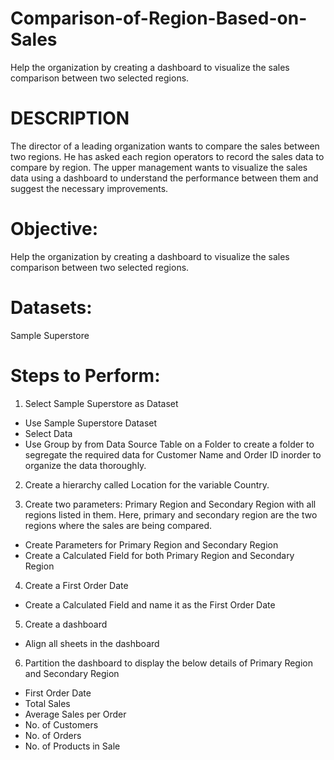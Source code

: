 # Comparison-of-Region-Based-on-Sales
Help the organization by creating a dashboard to visualize the sales comparison between two selected regions.

# DESCRIPTION
The director of a leading organization wants to compare the sales between two regions. He has asked each region operators to record the sales data to compare by region. The upper management wants to visualize the sales data using a dashboard to understand the performance between them and suggest the necessary improvements.

# Objective: 
Help the organization by creating a dashboard to visualize the sales comparison between two selected regions.

# Datasets: 
Sample Superstore

# Steps to Perform: 

1. Select Sample Superstore as Dataset  
* Use Sample Superstore Dataset
* Select Data
* Use Group by from Data Source Table on a Folder to create a folder to segregate the required data for Customer Name and Order ID inorder to organize the data thoroughly.

2. Create a hierarchy called Location for the variable Country. 

3. Create two parameters: Primary Region and Secondary Region with all regions listed in them. Here, primary and secondary region are the two regions where the sales are being compared.
* Create Parameters for Primary Region and Secondary Region
* Create a Calculated Field for both Primary Region and Secondary Region

4. Create a First Order Date
* Create a Calculated Field and name it as the First Order Date

5. Create a dashboard
* Align all sheets in the dashboard

6. Partition the dashboard to display the below details of Primary Region and Secondary Region
* First Order Date
* Total Sales
* Average Sales per Order
* No. of Customers
* No. of Orders
* No. of Products in Sale
